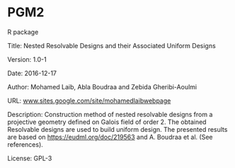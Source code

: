 # PGM2
R package

Title: Nested Resolvable Designs and their Associated Uniform Designs

Version: 1.0-1

Date: 2016-12-17


Author: Mohamed Laib, Abla Boudraa and Zebida Gheribi-Aoulmi

URL: www.sites.google.com/site/mohamedlaibwebpage

Description: Construction method of nested resolvable designs from a projective geometry defined on Galois field of order 2. The obtained
    Resolvable designs are used to build uniform design. The presented results
    are based on <https://eudml.org/doc/219563> and A. Boudraa et al. (See references).
    
License: GPL-3
